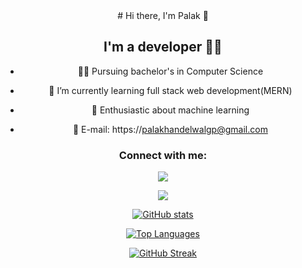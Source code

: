 <center>
# Hi there, I'm Palak 👋 

## I'm a developer 👩‍💻


- 👩‍🎓 Pursuing bachelor's in Computer Science
- 🌱 I’m currently learning full stack web development(MERN)
- 🎊 Enthusiastic about machine learning 



- 📧 E-mail: https://palakhandelwalgp@gmail.com

### Connect with me:
[<img src="https://img.icons8.com/color/48/000000/linkedin.png"/>](https://www.linkedin.com/in/palak-khandelwal/)

[<img src="https://img.icons8.com/color/48/000000/instagram-new--v2.png"/>](https://www.instagram.com/palakk2510/)
<center>


[![GitHub stats](https://github-readme-stats.vercel.app/api?username=palaksv&theme=chartreuse-dark)](https://github.com/anuraghazra/github-readme-stats)

[![Top Languages](https://github-readme-stats.vercel.app/api/top-langs/?username=palaksv&layout=compact&theme=chartreuse-dark)](https://github.com/anuraghazra/github-readme-stats)

[![GitHub Streak](https://github-readme-streak-stats.herokuapp.com/?user=palaksv&theme=chartreuse-dark)](https://git.io/streak-stats)

